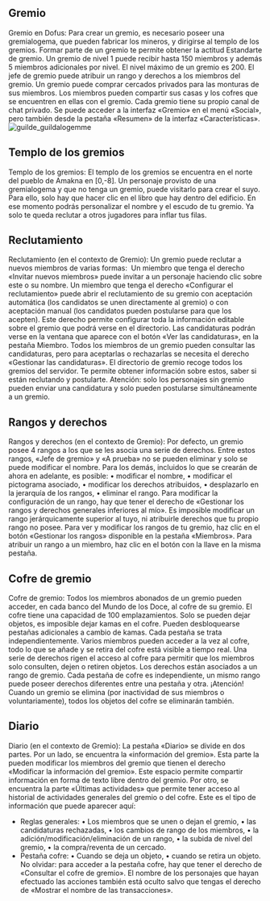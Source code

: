 ## Gremio
Gremio en Dofus: Para crear un gremio, es necesario poseer una gremialogema, que pueden fabricar los mineros, y dirigirse al templo de los gremios. Formar parte de un gremio te permite obtener la actitud Estandarte de gremio.
Un gremio de nivel 1 puede recibir hasta 150 miembros y además 5 miembros adicionales por nivel. El nivel máximo de un gremio es 200.
El jefe de gremio puede atribuir un rango y derechos a los miembros del gremio. Un gremio puede comprar cercados privados para las monturas de sus miembros. Los miembros pueden compartir sus casas y los cofres que se encuentren en ellas con el gremio. Cada gremio tiene su propio canal de chat privado.
Se puede acceder a la interfaz «Gremio»  en el menú «Social», pero también desde la pestaña «Resumen» de la interfaz «Características».
![guilde_guildalogemme](https://media.discordapp.net/attachments/1107006154426560682/1107008068681728000/guilde_guildalogemme-200x200.png)

## Templo de los gremios
Templo de los gremios: El templo de los gremios se encuentra en el norte del pueblo de Amakna en [0,-8].
Un personaje provisto de una gremialogema y que no tenga un gremio, puede visitarlo para crear el suyo. Para ello, solo hay que hacer clic en el libro que hay dentro del edificio. En ese momento podrás personalizar el nombre y el escudo de tu gremio.
Ya solo te queda reclutar a otros jugadores para inflar tus filas.

## Reclutamiento
Reclutamiento (en el contexto de Gremio): Un gremio puede reclutar a nuevos miembros de varias formas: 
Un miembro que tenga el derecho «Invitar nuevos miembros» puede invitar a un personaje haciendo clic sobre este o su nombre.
Un miembro que tenga el derecho «Configurar el reclutamiento» puede abrir el reclutamiento de su gremio con aceptación automática (los candidatos se unen directamente al gremio) o con aceptación manual (los candidatos pueden postularse para que los acepten).
Este derecho permite configurar toda la información editable sobre el gremio que podrá verse en el directorio.
Las candidaturas podrán verse en la ventana que aparece con el botón «Ver las candidaturas», en la pestaña Miembro. Todos los miembros de un gremio pueden consultar las candidaturas, pero para aceptarlas o rechazarlas se necesita el derecho «Gestionar las candidaturas».
El directorio de gremio recoge todos los gremios del servidor. Te permite obtener información sobre estos, saber si están reclutando y postularte. Atención: solo los personajes sin gremio pueden enviar una candidatura y solo pueden postularse simultáneamente a un gremio.

## Rangos y derechos
Rangos y derechos (en el contexto de Gremio): Por defecto, un gremio posee 4 rangos a los que se les asocia una serie de derechos. Entre estos rangos, «Jefe de gremio» y «A prueba» no se pueden eliminar y solo se puede modificar el nombre. Para los demás, incluidos lo que se crearán de ahora en adelante, es posible:
• modificar el nombre,
• modificar el pictograma asociado,
• modificar los derechos atribuidos,
• desplazarlo en la jerarquía de los rangos,
• eliminar el rango.
Para modificar la configuración de un rango, hay que tener el derecho de «Gestionar los rangos y derechos generales inferiores al mío». Es imposible modificar un rango jerárquicamente superior al tuyo, ni atribuirle derechos que tu propio rango no posee.
Para ver y modificar los rangos de tu gremio, haz clic en el botón «Gestionar los rangos» disponible en la pestaña «Miembros». Para atribuir un rango a un miembro, haz clic en el botón con la llave en la misma pestaña.

## Cofre de gremio
Cofre de gremio: Todos los miembros abonados de un gremio pueden acceder, en cada banco del Mundo de los Doce, al cofre de su gremio.
El cofre tiene una capacidad de 100 emplazamientos. Solo se pueden dejar objetos, es imposible dejar kamas en el cofre. Pueden desbloquearse pestañas adicionales a cambio de kamas. Cada pestaña se trata independientemente.
Varios miembros pueden acceder a la vez al cofre, todo lo que se añade y se retira del cofre está visible a tiempo real. Una serie de derechos rigen el acceso al cofre para permitir que los miembros solo consulten, dejen o retiren objetos. Los derechos están asociados a un rango de gremio. Cada pestaña de cofre es independiente, un mismo rango puede poseer derechos diferentes entre una pestaña y otra.
¡Atención! Cuando un gremio se elimina (por inactividad de sus miembros o voluntariamente), todos los objetos del cofre se eliminarán también.

## Diario
Diario (en el contexto de Gremio): La pestaña «Diario» se divide en dos partes.
Por un lado, se encuentra la «información del gremio». Esta parte la pueden modificar los miembros del gremio que tienen el derecho «Modificar la información del gremio». Este espacio permite compartir información en forma de texto libre dentro del gremio.
Por otro, se encuentra la parte «Últimas actividades» que permite tener acceso al historial de actividades generales del gremio o del cofre. Este es el tipo de información que puede aparecer aquí:
- Reglas generales:
• Los miembros que se unen o dejan el gremio,
• las candidaturas rechazadas,
• los cambios de rango de los miembros,
• la adición/modificación/eliminación de un rango,
• la subida de nivel del gremio,
• la compra/reventa de un cercado.
- Pestaña cofre:
• Cuando se deja un objeto,
• cuando se retira un objeto.
No olvidar: para acceder a la pestaña cofre, hay que tener el derecho de «Consultar el cofre de gremio». El nombre de los personajes que hayan efectuado las acciones también está oculto salvo que tengas el derecho de «Mostrar el nombre de las transacciones».